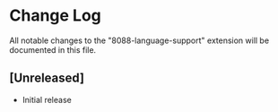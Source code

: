# Change Log

All notable changes to the "8088-language-support" extension will be documented in this file.
## [Unreleased]

- Initial release